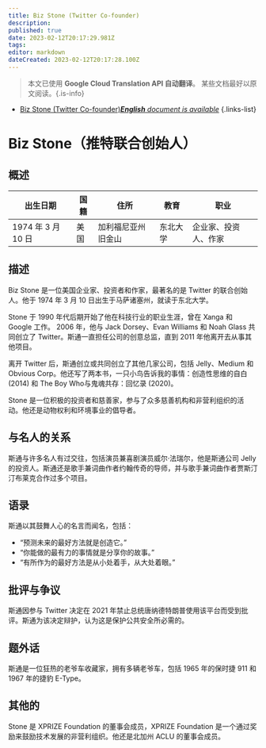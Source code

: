 ```yaml
---
title: Biz Stone (Twitter Co-founder)
description: 
published: true
date: 2023-02-12T20:17:29.981Z
tags: 
editor: markdown
dateCreated: 2023-02-12T20:17:28.100Z
---
```


> 本文已使用 **Google Cloud Translation API 自动翻译**。
某些文档最好以原文阅读。{.is-info}



- [Biz Stone (Twitter Co-founder)***English** document is available*](/en/Knowledge-base/Dictionary/Person/biz-stone-twitter-co-founder)
{.links-list}


# Biz Stone（推特联合创始人）

## 概述

|出生日期 |国籍 |住所 |教育 |职业 |
| -------------- | ---------- | ---------- | ---------- | ---------- |
| 1974 年 3 月 10 日 |美国 |加利福尼亚州旧金山 |东北大学|企业家、投资人、作家 |

## 描述

Biz Stone 是一位美国企业家、投资者和作家，最著名的是 Twitter 的联合创始人。他于 1974 年 3 月 10 日出生于马萨诸塞州，就读于东北大学。

Stone 于 1990 年代后期开始了他在科技行业的职业生涯，曾在 Xanga 和 Google 工作。 2006 年，他与 Jack Dorsey、Evan Williams 和 Noah Glass 共同创立了 Twitter。斯通一直担任公司的创意总监，直到 2011 年他离开去从事其他项目。

离开 Twitter 后，斯通创立或共同创立了其他几家公司，包括 Jelly、Medium 和 Obvious Corp。他还写了两本书，一只小鸟告诉我的事情：创造性思维的自白 (2014) 和 The Boy Who与鬼魂共存：回忆录 (2020)。

Stone 是一位积极的投资者和慈善家，参与了众多慈善机构和非营利组织的活动。他还是动物权利和环境事业的倡导者。

## 与名人的关系

斯通与许多名人有过交往，包括演员兼喜剧演员威尔·法瑞尔，他是斯通公司 Jelly 的投资人。斯通还是歌手兼词曲作者约翰传奇的导师，并与歌手兼词曲作者贾斯汀汀布莱克合作过多个项目。

## 语录

斯通以其鼓舞人心的名言而闻名，包括：

- “预测未来的最好方法就是创造它。”
- “你能做的最有力的事情就是分享你的故事。”
- “有所作为的最好方法是从小处着手，从大处着眼。”

## 批评与争议

斯通因参与 Twitter 决定在 2021 年禁止总统唐纳德特朗普使用该平台而受到批评。斯通为该决定辩护，认为这是保护公共安全所必需的。

## 题外话

斯通是一位狂热的老爷车收藏家，拥有多辆老爷车，包括 1965 年的保时捷 911 和 1967 年的捷豹 E-Type。

## 其他的

Stone 是 XPRIZE Foundation 的董事会成员，XPRIZE Foundation 是一个通过奖励来鼓励技术发展的非营利组织。他还是北加州 ACLU 的董事会成员。